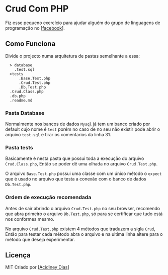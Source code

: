 # Crud Com PHP

Fiz esse pequeno exercício para ajudar alguém do grupo de linguagens de programação no [[facebook](https://www.facebook.com/groups/programadoresincriveis/)].

## Como Funciona

Divide o projecto numa arquitetura de pastas semelhante a essa:
```
  > database
    .test.sql
  >tests
      .Base.Test.php
      .Crud.Test.php
      .Db.Test.php
  .Crud.Class.php
  .db.php
  .readme.md
```

### Pasta Database
  Normalmente nos bancos de dados ``Mysql`` já tem um banco criado por default cujo nome é ``test`` porém no caso de no seu não existir pode abrir o arquivo ``test.sql`` e tirar os comentarios da linha 31.

### Pasta tests
  Basicamente é nesta pasta que possui toda a execução do arquivo ``Crud.Class.php``,  Então se poder dê uma olhada no arquivo ``Crud.Test.php``.

  O arquivo ``Base.Test.php`` possui uma classe com um único método o ``expect`` que é usado no arquivo que testa a conexão com o banco de dados ``Db.Test.php``.

### Ordem de execução recomendada
  Antes de sair abrindo o arquivo ``Crud.Test.php`` no seu browser, recomendo que abra primeiro o arquivo ``Db.Test.php``, só para se certificar que tudo está nos conformes mesmo.

  No arquivo ``Crud.Test.php`` existem 4 métodos que traduzem a sigla ``Crud``, Então para testar cada método abra o arquivo e na ultima linha altere para o método que deseja experimentar.

## Licença
MIT
Criado por [[Acidiney Dias](www.facebook.com/acidiney.dias)]
